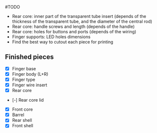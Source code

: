 #TODO

* Rear core: inner part of the transparent tube insert (depends of the thickness of the transparent tube, and the diameter of the central rod)
* Rear core: handle screws and length (depends of the handle)
* Rear core: holes for buttons and ports (depends of the wiring)
* Finger supports: LED holes dimensions
* Find the best way to cutout each piece for printing


## Finished pieces

* [X] Finger base
* [X] Finger body (L+R)
* [X] Finger type
* [X] Finger wire insert
* [X] Rear core
* [-] Rear core lid
* [X] Front core
* [X] Barrel
* [X] Rear shell
* [X] Front shell
